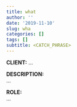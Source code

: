 ```yaml
---
title: what
author: ''
date: '2019-11-10'
slug: wha
categories: []
tags: []
subtitle: <CATCH_PHRASE>
---
```


<b>CLIENT:</b> ...<br>

<b>DESCRIPTION:</b><br>
...<br>

<b>ROLE:</b><br>
...<br>
